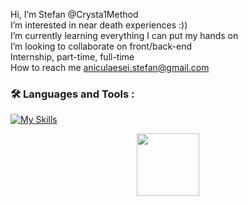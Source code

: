 
 Hi, I’m Stefan @Crysta1Method \
 I’m interested in near death experiences :)) \
 I’m currently learning everything I can put my hands on \
 I’m looking to collaborate on front/back-end \
 Internship, part-time, full-time \
 How to reach me aniculaesei.stefan@gmail.com

 

 ### :hammer_and_wrench: Languages and Tools : 
[![My Skills](https://skillicons.dev/icons?i=js,java,vuejs,nodejs,firebase,github,figma&theme=light)](https://skillicons.dev)

<div id="header" align="center">
  <img src="https://media.giphy.com/media/M9gbBd9nbDrOTu1Mqx/giphy.gif" width="100"/>
</div>
